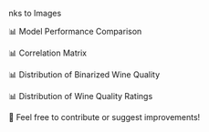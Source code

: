 nks to Images

📊 Model Performance Comparison

📊 Correlation Matrix

📊 Distribution of Binarized Wine Quality

📊 Distribution of Wine Quality Ratings

🚀 Feel free to contribute or suggest improvements!